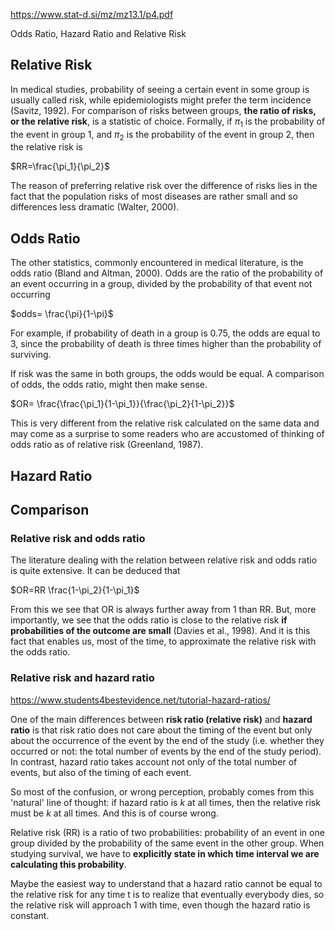 https://www.stat-d.si/mz/mz13.1/p4.pdf

Odds Ratio, Hazard Ratio and Relative Risk

## Relative Risk

In medical studies, probability of seeing a certain event in some group is usually called risk, while epidemiologists might prefer the term incidence (Savitz, 1992). For comparison of risks between groups, **the ratio of risks, or the relative risk**, is a statistic of choice.
Formally, if $\pi_1$ is the probability of the event in group 1, and $\pi_2$ is the probability of the event in group 2, then the relative risk is 

$RR=\frac{\pi_1}{\pi_2}$

The reason of preferring relative risk over the difference of risks lies in the fact that the population risks of most diseases are rather small and so differences less dramatic (Walter, 2000).

## Odds Ratio

The other statistics, commonly encountered in medical literature, is the odds ratio (Bland and Altman, 2000). Odds are the ratio of the probability of an event occurring in a group, divided by the probability of that event not occurring

$odds= \frac{\pi}{1-\pi}$

For example, if probability of death in a group is 0.75, the odds are equal to 3, since the probability of death is three times higher than the probability of surviving.

If risk was the same in both groups, the odds would be equal. A comparison of odds, the odds ratio, might then make sense.

$OR= \frac{\frac{\pi_1}{1-\pi_1}}{\frac{\pi_2}{1-\pi_2}}$

This is very different from the relative risk calculated on the same data and may come as a surprise to some readers who are accustomed of thinking of odds ratio as of relative risk (Greenland, 1987).

## Hazard Ratio



## Comparison

### Relative risk and odds ratio

The literature dealing with the relation between relative risk and odds ratio is quite extensive. It can be deduced that 

$OR=RR \frac{1-\pi_2}{1-\pi_1}$

From this we see that OR is always further away from 1 than RR. But, more importantly, we see that the odds ratio is close to the relative risk **if probabilities of the outcome are small** (Davies et al., 1998). And it is this fact that enables us, most of the time, to approximate the relative risk with the odds ratio.

### Relative risk and hazard ratio

https://www.students4bestevidence.net/tutorial-hazard-ratios/

One of the main differences between **risk ratio (relative risk)** and **hazard ratio** is that risk ratio does not care about the timing of the event but only about the occurrence of the event by the end of the study (i.e. whether they occurred or not: the total number of events by the end of the study period). In contrast, hazard ratio takes account not only of the total number of events, but also of the timing of each event.

So most of the confusion, or wrong perception, probably comes from this 'natural' line of thought: if hazard ratio is $k$ at all times, then the relative risk must be $k$ at all times. And this is of course wrong.

Relative risk (RR) is a ratio of two probabilities: probability of an event in one group divided by the probability of the same event in the other group. When studying survival, we have to **explicitly state in which time interval we are calculating this probability**.

Maybe the easiest way to understand that a hazard ratio cannot be equal to the relative risk for any time t is to realize that eventually everybody dies, so the relative risk will approach 1 with time, even though the hazard ratio is constant.
